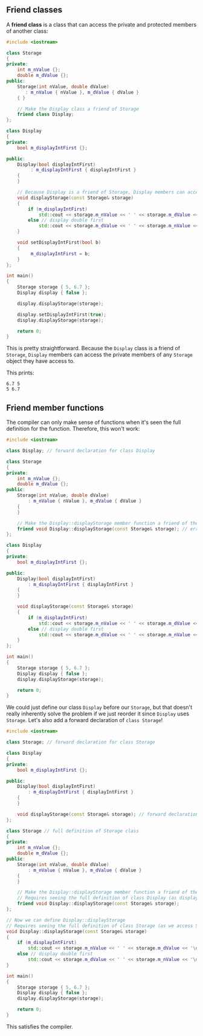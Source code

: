## Friend classes

A **friend class** is a class that can access the private and protected members of another class:

```cpp
#include <iostream>

class Storage
{
private:
    int m_nValue {};
    double m_dValue {};
public:
    Storage(int nValue, double dValue)
       : m_nValue { nValue }, m_dValue { dValue }
    { }

    // Make the Display class a friend of Storage
    friend class Display;
};

class Display
{
private:
    bool m_displayIntFirst {};

public:
    Display(bool displayIntFirst)
         : m_displayIntFirst { displayIntFirst }
    {
    }

    // Because Display is a friend of Storage, Display members can access the private members of Storage
    void displayStorage(const Storage& storage)
    {
        if (m_displayIntFirst)
            std::cout << storage.m_nValue << ' ' << storage.m_dValue << '\n';
        else // display double first
            std::cout << storage.m_dValue << ' ' << storage.m_nValue << '\n';
    }

    void setDisplayIntFirst(bool b)
    {
         m_displayIntFirst = b;
    }
};

int main()
{
    Storage storage { 5, 6.7 };
    Display display { false };

    display.displayStorage(storage);

    display.setDisplayIntFirst(true);
    display.displayStorage(storage);

    return 0;
}
```

This is pretty straightforward. Because the `Display` class is a friend of `Storage`, `Display` members can access the private members of any `Storage` object they have access to.

This prints:
```
6.7 5
5 6.7
```

## Friend member functions

The compiler can only make sense of functions when it's seen the full definition for the function. Therefore, this won't work:
```cpp
#include <iostream>

class Display; // forward declaration for class Display

class Storage
{
private:
	int m_nValue {};
	double m_dValue {};
public:
	Storage(int nValue, double dValue)
		: m_nValue { nValue }, m_dValue { dValue }
	{
	}

	// Make the Display::displayStorage member function a friend of the Storage class
	friend void Display::displayStorage(const Storage& storage); // error: Storage hasn't seen the full definition of class Display
};

class Display
{
private:
	bool m_displayIntFirst {};

public:
	Display(bool displayIntFirst)
		: m_displayIntFirst { displayIntFirst }
	{
	}

	void displayStorage(const Storage& storage)
	{
		if (m_displayIntFirst)
			std::cout << storage.m_nValue << ' ' << storage.m_dValue << '\n';
		else // display double first
			std::cout << storage.m_dValue << ' ' << storage.m_nValue << '\n';
	}
};

int main()
{
    Storage storage { 5, 6.7 };
    Display display { false };
    display.displayStorage(storage);

    return 0;
}
```

We could just define our class `Display` before our `Storage`, but that doesn't really inherently solve the problem if we just reorder it since `Display` uses `Storage`. Let's also add a forward declaration of `class Storage`!
```cpp
#include <iostream>

class Storage; // forward declaration for class Storage

class Display
{
private:
	bool m_displayIntFirst {};

public:
	Display(bool displayIntFirst)
		: m_displayIntFirst { displayIntFirst }
	{
	}

	void displayStorage(const Storage& storage); // forward declaration for Storage needed for reference here
};

class Storage // full definition of Storage class
{
private:
	int m_nValue {};
	double m_dValue {};
public:
	Storage(int nValue, double dValue)
		: m_nValue { nValue }, m_dValue { dValue }
	{
	}

	// Make the Display::displayStorage member function a friend of the Storage class
	// Requires seeing the full definition of class Display (as displayStorage is a member)
	friend void Display::displayStorage(const Storage& storage);
};

// Now we can define Display::displayStorage
// Requires seeing the full definition of class Storage (as we access Storage members)
void Display::displayStorage(const Storage& storage)
{
	if (m_displayIntFirst)
		std::cout << storage.m_nValue << ' ' << storage.m_dValue << '\n';
	else // display double first
		std::cout << storage.m_dValue << ' ' << storage.m_nValue << '\n';
}

int main()
{
    Storage storage { 5, 6.7 };
    Display display { false };
    display.displayStorage(storage);

    return 0;
}
```

This satisfies the compiler.
